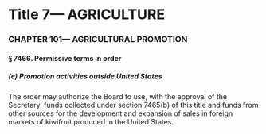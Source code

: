 
# Title 7— AGRICULTURE
### CHAPTER 101— AGRICULTURAL PROMOTION
#### § 7466. Permissive terms in order
##### (e) Promotion activities outside United States

The order may authorize the Board to use, with the approval of the Secretary, funds collected under section 7465(b) of this title and funds from other sources for the development and expansion of sales in foreign markets of kiwifruit produced in the United States.
